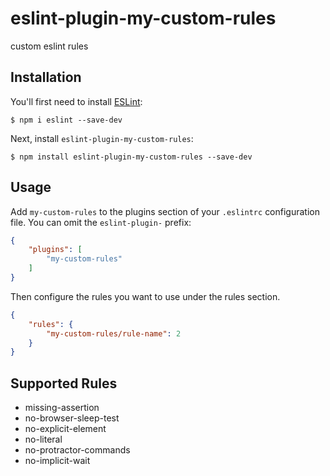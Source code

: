 # eslint-plugin-my-custom-rules

custom eslint rules

## Installation

You'll first need to install [ESLint](http://eslint.org):

```
$ npm i eslint --save-dev
```

Next, install `eslint-plugin-my-custom-rules`:

```
$ npm install eslint-plugin-my-custom-rules --save-dev
```


## Usage

Add `my-custom-rules` to the plugins section of your `.eslintrc` configuration file. You can omit the `eslint-plugin-` prefix:

```json
{
    "plugins": [
        "my-custom-rules"
    ]
}
```


Then configure the rules you want to use under the rules section.

```json
{
    "rules": {
        "my-custom-rules/rule-name": 2
    }
}
```

## Supported Rules

* missing-assertion
* no-browser-sleep-test
* no-explicit-element
* no-literal
* no-protractor-commands
* no-implicit-wait





